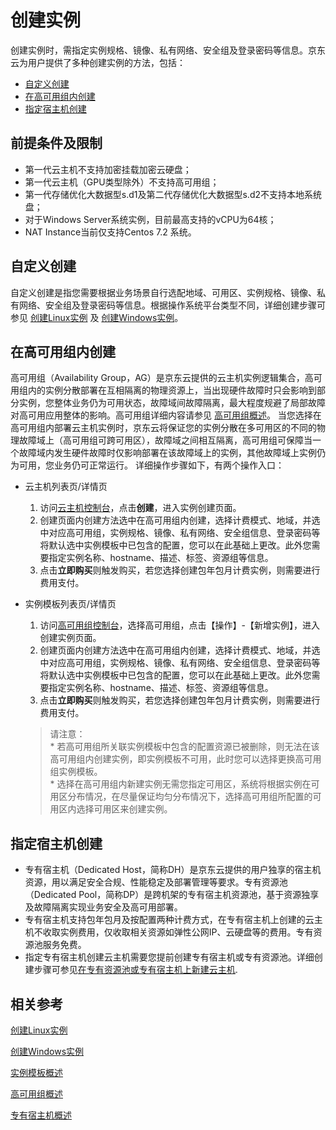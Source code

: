 # 创建实例

创建实例时，需指定实例规格、镜像、私有网络、安全组及登录密码等信息。京东云为用户提供了多种创建实例的方法，包括：

* [自定义创建](Create-Instance#user-content-1)
* [在高可用组内创建](Create-Instance#user-content-2)
* [指定宿主机创建](Create-Instance#user-content-3)

<div id="user-content-1"></div>

## 前提条件及限制

* 第一代云主机不支持加密挂载加密云硬盘；
* 第一代云主机（GPU类型除外）不支持高可用组；
* 第一代存储优化大数据型s.d1及第二代存储优化大数据型s.d2不支持本地系统盘；
* 对于Windows Server系统实例，目前最高支持的vCPU为64核；
* NAT Instance当前仅支持Centos 7.2 系统。

## 自定义创建
自定义创建是指您需要根据业务场景自行选配地域、可用区、实例规格、镜像、私有网络、安全组及登录密码等信息。根据操作系统平台类型不同，详细创建步骤可参见  [创建Linux实例](http://docs.jdcloud.com/cn/virtual-machines/create-linux-instance) 及 [创建Windows实例](http://docs.jdcloud.com/cn/virtual-machines/create-windows-instance)。

## 在高可用组内创建
高可用组（Availability Group，AG）是京东云提供的云主机实例逻辑集合，高可用组内的实例分散部署在互相隔离的物理资源上，当出现硬件故障时只会影响到部分实例，您整体业务仍为可用状态，故障域间故障隔离，最大程度规避了局部故障对高可用应用整体的影响。高可用组详细内容请参见 [高可用组概述](http://docs.jdcloud.com/cn/availability-group/product-overview)。
当您选择在高可用组内部署云主机实例时，京东云将保证您的实例分散在多可用区的不同的物理故障域上（高可用组可跨可用区），故障域之间相互隔离，高可用组可保障当一个故障域内发生硬件故障时仅影响部署在该故障域上的实例，其他故障域上实例仍为可用，您业务仍可正常运行。
详细操作步骤如下，有两个操作入口：

* 云主机列表页/详情页

	1. 访问[云主机控制台](https://cns-console.jdcloud.com/host/compute/list)，点击**创建**，进入实例创建页面。
	2. 创建页面内创建方法选中在高可用组内创建，选择计费模式、地域，并选中对应高可用组，实例规格、镜像、私有网络、安全组信息、登录密码等将默认选中实例模板中已包含的配置，您可以在此基础上更改。此外您需要指定实例名称、hostname、描述、标签、资源组等信息。
	3. 点击**立即购买**则触发购买，若您选择创建包年包月计费实例，则需要进行费用支付。

* 实例模板列表页/详情页

	1. 访问[高可用组控制台](https://cns-console.jdcloud.com/host/availabilitygroup/list)，选择高可用组，点击【操作】-【新增实例】，进入创建实例页面。
	2. 创建页面内创建方法选中在高可用组内创建，选择计费模式、地域，并选中对应高可用组，实例规格、镜像、私有网络、安全组信息、登录密码等将默认选中实例模板中已包含的配置，您可以在此基础上更改。此外您需要指定实例名称、hostname、描述、标签、资源组等信息。
	3. 点击**立即购买**则触发购买，若您选择创建包年包月计费实例，则需要进行费用支付。
		
	> 请注意：<br>* 若高可用组所关联实例模板中包含的配置资源已被删除，则无法在该高可用组内创建实例，即实例模板不可用，此时您可以选择更换高可用组实例模板。<br>* 选择在高可用组内新建实例无需您指定可用区，系统将根据实例在可用区分布情况，在尽量保证均匀分布情况下，选择高可用组所配置的可用区内选择可用区来创建实例。

## 指定宿主机创建
  * 专有宿主机（Dedicated Host，简称DH）是京东云提供的用户独享的宿主机资源，用以满足安全合规、性能稳定及部署管理等要求。专有资源池（Dedicated Pool，简称DP）是跨机架的专有宿主机资源池，基于资源独享及故障隔离实现业务安全及高可用部署。
  * 专有宿主机支持包年包月及按配置两种计费方式，在专有宿主机上创建的云主机不收取实例费用，仅收取相关资源如弹性公网IP、云硬盘等的费用。专有资源池服务免费。
  * 指定专有宿主机创建云主机需要您提前创建专有宿主机或专有资源池。详细创建步骤可参见[在专有资源池或专有宿主机上新建云主机](https://docs.jdcloud.com/cn/dedicated-host/add-instance-in-dh-or-dp).

## 相关参考

[创建Linux实例](https://docs.jdcloud.com/cn/virtual-machines/create-linux-instance)

[创建Windows实例](http://docs.jdcloud.com/cn/virtual-machines/create-windows-instance)

[实例模板概述](http://docs.jdcloud.com/cn/virtual-machines/instance-template-overview)

[高可用组概述](http://docs.jdcloud.com/cn/availability-group/product-overview)

[专有宿主机概述](https://docs.jdcloud.com/cn/dedicated-host/product-overview)
